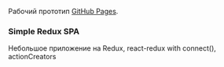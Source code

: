Рабочий прототип [GitHub Pages](https://klijin.github.io/redux-example).

### Simple Redux SPA
Небольшое приложение на Redux, react-redux with connect(), actionCreators
